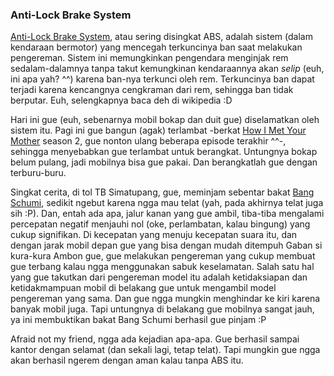 ### Anti-Lock Brake System

[Anti-Lock Brake System](http://en.wikipedia.org/wiki/Anti-lock_braking_system), atau sering disingkat ABS, adalah sistem (dalam kendaraan bermotor) yang mencegah terkuncinya ban saat melakukan pengereman. Sistem ini memungkinkan pengendara menginjak rem sedalam-dalamnya tanpa takut kemungkinan kendaraannya akan _selip_ (euh, ini apa yah? ^^) karena ban-nya terkunci oleh rem. Terkuncinya ban dapat terjadi karena kencangnya cengkraman dari rem, sehingga ban tidak berputar. Euh, selengkapnya baca deh di wikipedia :D

Hari ini gue (euh, sebenarnya mobil bokap dan duit gue) diselamatkan oleh sistem itu. Pagi ini gue bangun (agak) terlambat -berkat [How I Met Your Mother](http://en.wikipedia.org/wiki/How_I_Met_Your_Mother) season 2, gue nonton ulang beberapa episode terakhir ^^-, sehingga menyebabkan gue terlambat untuk berangkat. Untungnya bokap belum pulang, jadi mobilnya bisa gue pakai. Dan berangkatlah gue dengan terburu-buru.

Singkat cerita, di tol TB Simatupang, gue, meminjam sebentar bakat [Bang Schumi](http://en.wikipedia.org/wiki/Michael_Schumacher), sedikit ngebut karena ngga mau telat (yah, pada akhirnya telat juga sih :P). Dan, entah ada apa, jalur kanan yang gue ambil, tiba-tiba mengalami percepatan negatif menjauhi nol (oke, perlambatan, kalau bingung) yang cukup signifikan. Di kecepatan yang menuju kecepatan suara itu, dan dengan jarak mobil depan gue yang bisa dengan mudah ditempuh Gaban si kura-kura Ambon gue, gue melakukan pengereman yang cukup membuat gue terbang kalau ngga menggunakan sabuk keselamatan. Salah satu hal yang gue takutkan dari pengereman model itu adalah ketidaksiapan dan ketidakmampuan mobil di belakang gue untuk mengambil model pengereman yang sama. Dan gue ngga mungkin menghindar ke kiri karena banyak mobil juga. Tapi untungnya di belakang gue mobilnya sangat jauh, ya ini membuktikan bakat Bang Schumi berhasil gue pinjam :P

Afraid not my friend, ngga ada kejadian apa-apa. Gue berhasil sampai kantor dengan selamat (dan sekali lagi, tetap telat). Tapi mungkin gue ngga akan berhasil ngerem dengan aman kalau tanpa ABS itu.

<!-- {"time": "2007-07-17 22:34:07", "title": "Anti-Lock Brake System"} -->
